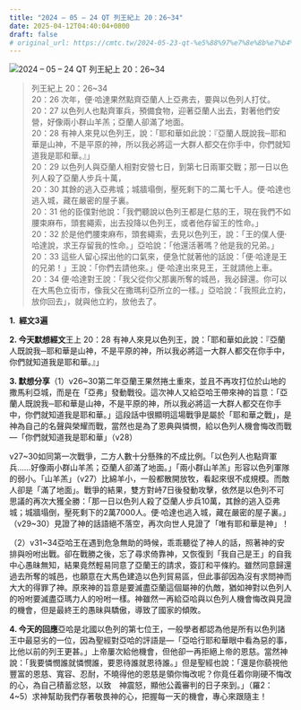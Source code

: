 ```yaml
---
title: "2024 – 05 – 24 QT 列王紀上 20：26~34"
date: 2025-04-12T04:40:04+0800
draft: false
# original_url: https://cmtc.tw/2024-05-23-qt-%e5%88%97%e7%8e%8b%e7%b4%80%e4%b8%8a-20%ef%bc%9a2634
---
```


![2024 – 05 – 24 QT 列王紀上 20：26\~34](/images/qt.jpg  "2024 – 05 – 24 QT 列王紀上 20：26\~34")

> 列王紀上 20：26\~34  
> 20：26 次年，便‧哈達果然點齊亞蘭人上亞弗去，要與以色列人打仗。  
> 20：27 以色列人也點齊軍兵，預備食物，迎著亞蘭人出去，對著他們安營，好像兩小群山羊羔；亞蘭人卻滿了地面。  
> 20：28 有神人來見以色列王，說：「耶和華如此說：『亞蘭人既說我─耶和華是山神，不是平原的神，所以我必將這一大群人都交在你手中，你們就知道我是耶和華。』」  
> 20：29 以色列人與亞蘭人相對安營七日，到第七日兩軍交戰；那一日以色列人殺了亞蘭人步兵十萬，  
> 20：30 其餘的逃入亞弗城；城牆塌倒，壓死剩下的二萬七千人。便‧哈達也逃入城，藏在嚴密的屋子裏。  
> 20：31 他的臣僕對他說：「我們聽說以色列王都是仁慈的王，現在我們不如腰束麻布，頭套繩索，出去投降以色列王，或者他存留王的性命。」  
> 20：32 於是他們腰束麻布，頭套繩索，去見以色列王，說：「王的僕人便‧哈達說，求王存留我的性命。」亞哈說：「他還活著嗎？他是我的兄弟。」  
> 20：33 這些人留心探出他的口氣來，便急忙就著他的話說：「便‧哈達是王的兄弟！」王說：「你們去請他來。」便‧哈達出來見王，王就請他上車。  
> 20：34 便‧哈達對王說：「我父從你父那裏所奪的城邑，我必歸還。你可以在大馬色立街市，像我父在撒瑪利亞所立的一樣。」亞哈說：「我照此立約，放你回去」，就與他立約，放他去了。

**1.  經文3遍**

**2. 今天默想經文**王上 20：28 有神人來見以色列王，說：「耶和華如此說：『亞蘭人既說我─耶和華是山神，不是平原的神，所以我必將這一大群人都交在你手中，你們就知道我是耶和華。』」

**3. 默想分享**（1）v26\~30第二年亞蘭王果然捲土重來，並且不再攻打位於山地的撒馬利亞城，而是在「亞弗」發動戰役。這次神人又給亞哈王帶來神的旨意：「亞蘭人既說我─耶和華是山神，不是平原的神，所以我必將這一大群人都交在你手中，你們就知道我是耶和華。」這段話中很顯明這場戰爭是屬於「耶和華之戰」，是神為自己的名聲與榮耀而戰，當然也是為了恩典與憐憫，給以色列人機會悔改而戰—「你們就知道我是耶和華」（v28）

v27\~30如同第一次戰爭，二方人數十分懸殊的不成比例。「以色列人也點齊軍兵……好像兩小群山羊羔；亞蘭人卻滿了地面。」「兩小群山羊羔」形容以色列軍隊的弱小。「山羊羔」（v27）比綿羊小，一般都散開放牧，看起來很不成規模。而敵人卻是「滿了地面」。戰爭的結果，雙方對峙7日後發動攻擊，依然是以色列不可思議的再次大獲全勝：「那一日以色列人殺了亞蘭人步兵10萬，其餘的逃入亞弗城；城牆塌倒，壓死剩下的2萬7000人。便‧哈達也逃入城，藏在嚴密的屋子裏。」（v29\~30）見證了神的話語絕不落空，再次向世人見證了「唯有耶和華是神」！

（2）v31\~34亞哈王在遇到危急無助的時候，乖乖聽從了神人的話，照著神的安排與吩咐出戰。卻在戰勝之後，忘了尋求倚靠神，又恢復到「我自己是王」的自我中心愚昧無知，結果竟然輕易同意了亞蘭王的請求，簽訂和平條約。雖然同意歸還過去所奪的城邑，也願意在大馬色建造以色列貿易區，但此事卻因為沒有求問神而大大的得罪了神。原來神的旨意是要滅盡亞蘭這個屬神的仇敵，猶如神對以色列人的吩咐要滅盡亞瑪力人的吩咐一樣。神雖然一再給亞哈與以色列人機會悔改與見證的機會，但是最終王的愚昧與驕傲，導致了國家的傾敗。

**4. 今天的回應**亞哈是北國以色列的第七位王，一般學者都認為他是所有以色列諸王中最惡劣的一位，因為聖經對亞哈的評語是—「亞哈行耶和華眼中看為惡的事，比他以前的列王更甚。」上帝屢次給他機會，但他卻一再拒絕上帝的恩慈。當然神說：「我要憐憫誰就憐憫誰，要恩待誰就恩待誰。」但是聖經也說：「還是你藐視他豐富的恩慈、寬容、忍耐，不曉得他的恩慈是領你悔改呢？你竟任着你剛硬不悔改的心，為自己積蓄忿怒，以致　神震怒，顯他公義審判的日子來到。」（羅2：4\~5）求神幫助我們存著敬畏神的心，把握每一天的機會，專心來跟隨主！